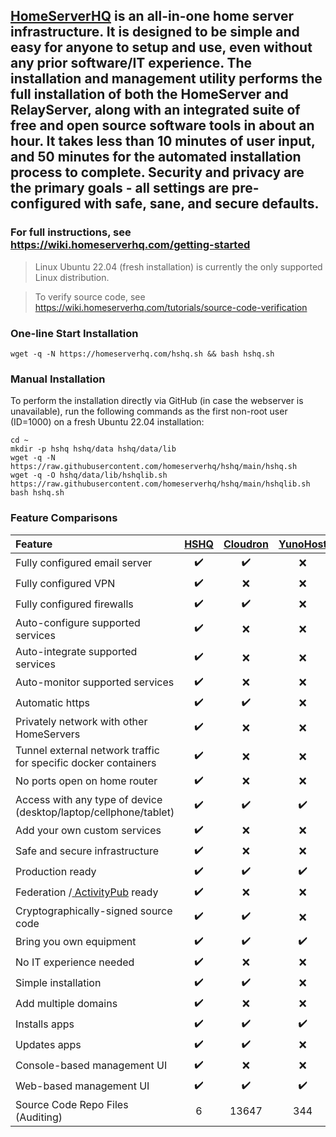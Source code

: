 <a href="https://www.homeserverhq.com" target="_blank">
    <img src="https://github.com/homeserverhq/hshq/assets/118991087/44fa836e-33a1-4421-8078-a4408a0ba401" alt=""/>
</a>

## <a href="https://www.homeserverhq.com" target="_blank">HomeServerHQ</a> is an all-in-one home server infrastructure. It is designed to be simple and easy for anyone to setup and use, even without any prior software/IT experience. The installation and management utility performs the full installation of both the HomeServer and RelayServer, along with an integrated suite of free and open source software tools in about an hour. It takes less than 10 minutes of user input, and 50 minutes for the automated installation process to complete. Security and privacy are the primary goals - all settings are pre-configured with safe, sane, and secure defaults.

### For full instructions, see <a href="https://wiki.homeserverhq.com/getting-started" target="_blank">https://wiki.homeserverhq.com/getting-started</a>

> Linux Ubuntu 22.04 (fresh installation) is currently the only supported Linux distribution.

> To verify source code, see <a href="https://wiki.homeserverhq.com/tutorials/source-code-verification" target="_blank">https://wiki.homeserverhq.com/tutorials/source-code-verification</a> 

### One-line Start Installation
```
wget -q -N https://homeserverhq.com/hshq.sh && bash hshq.sh
```

### Manual Installation
To perform the installation directly via GitHub (in case the webserver is unavailable), run the following commands as the first non-root user (ID=1000) on a fresh Ubuntu 22.04 installation:
```
cd ~
mkdir -p hshq hshq/data hshq/data/lib
wget -q -N https://raw.githubusercontent.com/homeserverhq/hshq/main/hshq.sh
wget -q -O hshq/data/lib/hshqlib.sh https://raw.githubusercontent.com/homeserverhq/hshq/main/hshqlib.sh
bash hshq.sh
```

### Feature Comparisons
Feature | <a href="https://www.homeserverhq.com/" target="_blank"> HSHQ </a> | <a href="https://www.cloudron.io/" target="_blank"> Cloudron </a> | <a href="https://yunohost.org/" target="_blank"> YunoHost </a> | <a href="https://homelabos.com/" target="_blank"> HomeLabOS </a> | <a href="https://umbrel.com/" target="_blank"> Umbrel </a> | <a href="https://casaos.io/" target="_blank"> CasaOS </a>
:------ | :------: | :------: | :------: | :------: | :------: | :------: 
Fully configured email server | :heavy_check_mark: | :heavy_check_mark: | :x: | :x: | :x: | :x: 
Fully configured VPN | :heavy_check_mark: | :x: | :x: | :x: | :x: | :x: 
Fully configured firewalls | :heavy_check_mark: | :heavy_check_mark: | :x: | :x: | :x: | :x: 
Auto-configure supported services | :heavy_check_mark: | :x: | :x: | :x: | :x: | :x: 
Auto-integrate supported services | :heavy_check_mark: | :x: | :x: | :x: | :x: | :x: 
Auto-monitor supported services | :heavy_check_mark: | :x: | :x: | :x: | :x: | :x: 
Automatic https | :heavy_check_mark: | :heavy_check_mark: | :x: | :x: | :x: | :x: 
Privately network with other HomeServers | :heavy_check_mark: | :x: | :x: | :x: | :x: | :x: 
Tunnel external network traffic for specific docker containers | :heavy_check_mark: | :x: | :x: | :x: | :x: | :x: 
No ports open on home router | :heavy_check_mark: | :x: | :x: | :heavy_check_mark: | :x: | :x: 
Access with any type of device (desktop/laptop/cellphone/tablet) | :heavy_check_mark: | :heavy_check_mark: | :heavy_check_mark: | :heavy_check_mark: | :heavy_check_mark: | :heavy_check_mark: 
Add your own custom services | :heavy_check_mark: | :x: | :x: | :x: | :x: | :heavy_check_mark: 
Safe and secure infrastructure | :heavy_check_mark: | :x: | :x: | :x: | :x: | :x: 
Production ready | :heavy_check_mark: | :heavy_check_mark: | :heavy_check_mark: | :x: | :heavy_check_mark: | :x: 
Federation /<a href="https://en.wikipedia.org/wiki/ActivityPub" target="_blank"> ActivityPub</a>  ready | :heavy_check_mark: | :x: | :x: | :x: | :x: | :x: 
Cryptographically-signed source code | :heavy_check_mark: | :heavy_check_mark: | :x: | :x: | :x: | :x: 
Bring you own equipment | :heavy_check_mark: | :heavy_check_mark: | :heavy_check_mark: | :heavy_check_mark: | :heavy_check_mark: | :heavy_check_mark: 
No IT experience needed | :heavy_check_mark: | :x: | :x: | :x: | :x: | :x: 
Simple installation | :heavy_check_mark: | :heavy_check_mark: | :x: | :x: | :x: | :x: 
Add multiple domains | :heavy_check_mark: | :x: | :x: | :x: | :x: | :x: 
Installs apps | :heavy_check_mark: | :heavy_check_mark: | :heavy_check_mark: | :heavy_check_mark: | :heavy_check_mark: | :heavy_check_mark: 
Updates apps | :heavy_check_mark: | :heavy_check_mark: | :x: | :x: | :x: | :x: 
Console-based management UI | :heavy_check_mark: | :x: | :x: | :heavy_check_mark: | :x: | :x: 
Web-based management UI | :heavy_check_mark: | :heavy_check_mark: | :heavy_check_mark: | :x: | :heavy_check_mark: | :heavy_check_mark: 
Source Code Repo Files (Auditing) | 6 | 13647 | 344 | 912 | 534 | 225 

